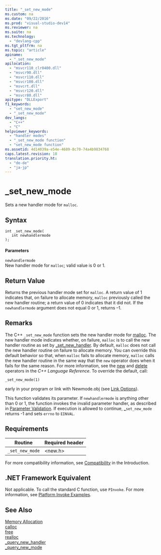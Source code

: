 ```yaml
---
title: "_set_new_mode"
ms.custom: na
ms.date: "09/22/2016"
ms.prod: "visual-studio-dev14"
ms.reviewer: na
ms.suite: na
ms.technology: 
  - "devlang-cpp"
ms.tgt_pltfrm: na
ms.topic: "article"
apiname: 
  - "_set_new_mode"
apilocation: 
  - "msvcr110_clr0400.dll"
  - "msvcr90.dll"
  - "msvcr110.dll"
  - "msvcr100.dll"
  - "msvcrt.dll"
  - "msvcr120.dll"
  - "msvcr80.dll"
apitype: "DLLExport"
f1_keywords: 
  - "set_new_mode"
  - "_set_new_mode"
dev_langs: 
  - "C++"
  - "C"
helpviewer_keywords: 
  - "handler modes"
  - "_set_new_mode function"
  - "set_new_mode function"
ms.assetid: 4d14039a-e54e-4689-8c70-74a4b9834768
caps.latest.revision: 18
translation.priority.ht: 
  - "de-de"
  - "ja-jp"
---
```

# _set_new_mode
Sets a new handler mode for `malloc`.  
  
## Syntax  
  
```  
int _set_new_mode(  
   int newhandlermode   
);  
```  
  
#### Parameters  
 `newhandlermode`  
 New handler mode for `malloc`; valid value is 0 or 1.  
  
## Return Value  
 Returns the previous handler mode set for `malloc`. A return value of 1 indicates that, on failure to allocate memory, `malloc` previously called the new handler routine; a return value of 0 indicates that it did not. If the `newhandlermode` argument does not equal 0 or 1, returns –1.  
  
## Remarks  
 The C++ `_set_new_mode` function sets the new handler mode for [malloc](../vs140/malloc.md). The new handler mode indicates whether, on failure, `malloc` is to call the new handler routine as set by [_set_new_handler](../vs140/_set_new_handler.md). By default, `malloc` does not call the new handler routine on failure to allocate memory. You can override this default behavior so that, when `malloc` fails to allocate memory, `malloc` calls the new handler routine in the same way that the `new` operator does when it fails for the same reason. For more information, see the [new](../vs140/new-operator--c---.md) and [delete](../vs140/delete-operator--c---.md) operators in the *C++ Language Reference*. To override the default, call:  
  
```  
_set_new_mode(1)  
```  
  
 early in your program or link with Newmode.obj (see [Link Options](../vs140/link-options.md)).  
  
 This function validates its parameter. If `newhandlermode` is anything other than 0 or 1, the function invokes the invalid parameter handler, as described in [Parameter Validation](../vs140/parameter-validation.md). If execution is allowed to continue, **_**`set_new_mode` returns -1 and sets `errno` to `EINVAL`.  
  
## Requirements  
  
|Routine|Required header|  
|-------------|---------------------|  
|`_set_new_mode`|<new.h>|  
  
 For more compatibility information, see [Compatibility](../vs140/compatibility.md) in the Introduction.  
  
## .NET Framework Equivalent  
 Not applicable. To call the standard C function, use `PInvoke`. For more information, see [Platform Invoke Examples](assetId:///15926806-f0b7-487e-93a6-4e9367ec689f).  
  
## See Also  
 [Memory Allocation](../vs140/memory-allocation.md)   
 [calloc](../vs140/calloc.md)   
 [free](../vs140/free.md)   
 [realloc](../vs140/realloc.md)   
 [_query_new_handler](../vs140/_query_new_handler.md)   
 [_query_new_mode](../vs140/_query_new_mode.md)